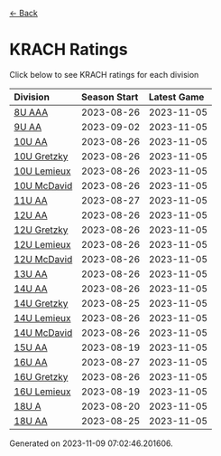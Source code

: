 [<- Back](../readme.md)
# KRACH Ratings
Click below to see KRACH ratings for each division

| Division | Season Start | Latest Game |
| :-- | :-- | :-- |
| [8U AAA](8U-AAA-ratings.md) | 2023-08-26 | 2023-11-05 |
| [9U AA](9U-AA-ratings.md) | 2023-09-02 | 2023-11-05 |
| [10U AA](10U-AA-ratings.md) | 2023-08-26 | 2023-11-05 |
| [10U Gretzky](10U-Gretzky-ratings.md) | 2023-08-26 | 2023-11-05 |
| [10U Lemieux](10U-Lemieux-ratings.md) | 2023-08-26 | 2023-11-05 |
| [10U McDavid](10U-McDavid-ratings.md) | 2023-08-26 | 2023-11-05 |
| [11U AA](11U-AA-ratings.md) | 2023-08-27 | 2023-11-05 |
| [12U AA](12U-AA-ratings.md) | 2023-08-26 | 2023-11-05 |
| [12U Gretzky](12U-Gretzky-ratings.md) | 2023-08-26 | 2023-11-05 |
| [12U Lemieux](12U-Lemieux-ratings.md) | 2023-08-26 | 2023-11-05 |
| [12U McDavid](12U-McDavid-ratings.md) | 2023-08-26 | 2023-11-05 |
| [13U AA](13U-AA-ratings.md) | 2023-08-26 | 2023-11-05 |
| [14U AA](14U-AA-ratings.md) | 2023-08-26 | 2023-11-05 |
| [14U Gretzky](14U-Gretzky-ratings.md) | 2023-08-25 | 2023-11-05 |
| [14U Lemieux](14U-Lemieux-ratings.md) | 2023-08-26 | 2023-11-05 |
| [14U McDavid](14U-McDavid-ratings.md) | 2023-08-26 | 2023-11-05 |
| [15U AA](15U-AA-ratings.md) | 2023-08-19 | 2023-11-05 |
| [16U AA](16U-AA-ratings.md) | 2023-08-27 | 2023-11-05 |
| [16U Gretzky](16U-Gretzky-ratings.md) | 2023-08-26 | 2023-11-05 |
| [16U Lemieux](16U-Lemieux-ratings.md) | 2023-08-19 | 2023-11-05 |
| [18U A](18U-A-ratings.md) | 2023-08-20 | 2023-11-05 |
| [18U AA](18U-AA-ratings.md) | 2023-08-25 | 2023-11-05 |

Generated on 2023-11-09 07:02:46.201606.
